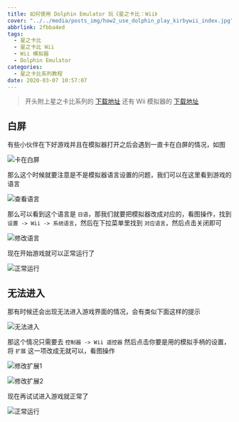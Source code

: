 ```yaml
---
title: 如何使用 Dolphin Emulator 玩《星之卡比：Wii》
cover: "../../media/posts_img/how2_use_dolphin_play_kirbywii_index.jpg"
abbrlink: 2fbba4ed
tags:
  - 星之卡比
  - 星之卡比 Wii
  - Wii 模拟器
  - Dolphin Emulator
categories:
  - 星之卡比系列教程
date: 2020-03-07 10:57:07
---
```


> 开头附上星之卡比系列的 [下载地址](https://eyun.baidu.com/s/3i51Jf17) 还有 Wii 模拟器的 [下载地址](https://cn.dolphin-emu.org/)

## 白屏

有些小伙伴在下好游戏并且在模拟器打开之后会遇到一直卡在白屏的情况，如图

![卡在白屏](/blog_image/如何使用DolphinEmulator玩《星之卡比：Wii》/卡在白屏.png)

那么这个时候就要注意是不是模拟器语言设置的问题，我们可以在这里看到游戏的语言

![查看语言](/blog_image/如何使用DolphinEmulator玩《星之卡比：Wii》/查看语言.png)

那么可以看到这个语言是 `日语`，那我们就要把模拟器改成对应的，看图操作，找到 `设置 -> Wii -> 系统语言`，然后在下拉菜单里找到 `对应语言`，然后点击关闭即可

![修改语言](/blog_image/如何使用DolphinEmulator玩《星之卡比：Wii》/修改语言.png)

现在开始游戏就可以正常运行了

![正常运行](/blog_image/如何使用DolphinEmulator玩《星之卡比：Wii》/正常运行.png)

## 无法进入

那有时候还会出现无法进入游戏界面的情况，会有类似下面这样的提示

![无法进入](/blog_image/如何使用DolphinEmulator玩《星之卡比：Wii》/无法进入.png)

那这个情况只需要去 `控制器 -> Wii 遥控器` 然后点击你要是用的模拟手柄的设置，将 `扩展` 这一项改成无就可以，看图操作

![修改扩展1](/blog_image/如何使用DolphinEmulator玩《星之卡比：Wii》/修改扩展1.png)

![修改扩展2](/blog_image/如何使用DolphinEmulator玩《星之卡比：Wii》/修改扩展2.png)

现在再试试进入游戏就正常了

![正常运行](/blog_image/如何使用DolphinEmulator玩《星之卡比：Wii》/正常运行.png)
